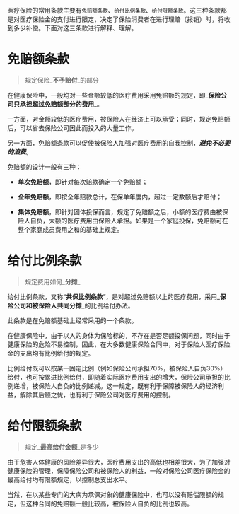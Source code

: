 医疗保险的常用条款主要有`免赔额条款`、`给付比例条款`、`给付限额条款`。这三种条款都是对医疗保险金的支付进行限定，决定了保险消费者在进行理赔（报销）时，将收到多少补偿。下面对这三条款进行解释、理解。

# 免赔额条款

> 规定保险_**不予赔付**_的部分

在健康保险中，一般均对一些金额较低的医疗费用采用免赔额的规定，即_**保险公司只承担超过免赔额部分的费用**_。

一方面，对金额较低的医疗费用，被保险人在经济上可以承受；同时，规定免赔额后，可以省去保险公司因此而投入的大量工作。

另一方面，免赔额条款可以促使被保险人加强对医疗费用的自我控制，_**避免不必要的浪费**_。

免赔额的设计一般有三种：

* **单次免赔额**，即针对每次赔款确定一个免赔额；

* **全年免赔额**，即按全年赔款总计，在保单年度内，超过一定数额后才赔付；

* **集体免赔额**，即针对团体投保而言，规定了免赔额之后，小额的医疗费由被保险人自负，大额的医疗费用由保险人承担。如果是一个家庭投保，免赔额可在整个家庭成员费用之和的基础上规定。

# 给付比例条款

> 规定费用如何_**分摊**_

给付比例条款，又称“**共保比例条款**”，是对超过免赔额以上的医疗费用，采用_**保险公司和被保险人共同分摊**_的比例给付办法。

此条款是在免赔额基础上经常采用的一个条款。

在健康保险中，由于以人的身体为保险标的，不存在是否足额投保问题，同时由于健康保险的危险不易控制，因此，在大多数健康保险合同中，对于保险人医疗保险金的支出均有比例给付的规定。

比例给付既可以按某一固定比例（例如保险公司承担70%，被保险人自负30%）给付，也可按累进比例给付，即随着实际医疗费用支出的增大，保险公司承担的比例递增，被保险人自负的比例递减。这一规定，既有利于保障被保险人的经济利益，解除其后顾之忧，也有利于保险公司对医疗费用的控制。

# 给付限额条款

> 规定_**最高给付金额**_是多少

由于危害人体健康的风险差异很大，医疗费用支出的高低也相差很大，为了加强对健康保险的管理，保障保险公司和被保险人的利益，一般对保险公司医疗保险金的最高给付均有限额规定，以控制总支出水平。

当然，在以某些专门的大病为承保对象的健康保险中，也可以没有赔偿限额的规定，但这种合同的免赔额一般比较高，被保险人自负的比例也较高。

